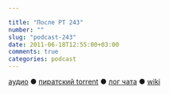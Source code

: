 ```yaml
---

title: "После РТ 243"
number: ""
slug: "podcast-243"
date: 2011-06-18T12:55:00+03:00
comments: true
categories: podcast
---
```

[аудио](http://cdn.radio-t.com/rt243post.mp3) ● [пиратский torrent](http://pirates.radio-t.com/torrents/rt243post.mp3.torrent) ● [лог чата](http://chat.radio-t.com/logs/radio-t-243.html) ● [wiki](http://wiki.radio-t.com/%D0%9F%D0%BE%D1%81%D0%BB%D0%B5_%D0%A0%D0%A2_243)<audio src="http://cdn.radio-t.com/rt243post.mp3" preload="none">
